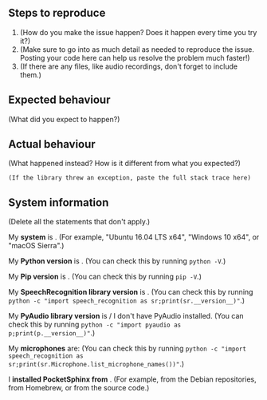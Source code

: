 Steps to reproduce
------------------

1. (How do you make the issue happen? Does it happen every time you try it?)
2. (Make sure to go into as much detail as needed to reproduce the issue. Posting your code here can help us resolve the problem much faster!)
3. (If there are any files, like audio recordings, don't forget to include them.)

Expected behaviour
------------------

(What did you expect to happen?)

Actual behaviour
----------------

(What happened instead? How is it different from what you expected?)

```
(If the library threw an exception, paste the full stack trace here)
```

System information
------------------

(Delete all the statements that don't apply.)

My **system** is <INSERT SYSTEM HERE>. (For example, "Ubuntu 16.04 LTS x64", "Windows 10 x64", or "macOS Sierra".)

My **Python version** is <INSERT VERSION HERE>. (You can check this by running `python -V`.)

My **Pip version** is <INSERT VERSION HERE>. (You can check this by running `pip -V`.)

My **SpeechRecognition library version** is <INSERT VERSION HERE>. (You can check this by running `python -c "import speech_recognition as sr;print(sr.__version__)"`.)

My **PyAudio library version** is <INSERT VERSION HERE> / I don't have PyAudio installed. (You can check this by running `python -c "import pyaudio as p;print(p.__version__)"`.)

My **microphones** are: (You can check this by running `python -c "import speech_recognition as sr;print(sr.Microphone.list_microphone_names())"`.)

I **installed PocketSphinx from** <INSERT SOURCE HERE>. (For example, from the Debian repositories, from Homebrew, or from the source code.)
